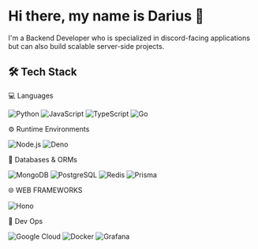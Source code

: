 # Hi there, my name is Darius 👋

I'm a Backend Developer who is specialized in discord-facing applications but can also build scalable server-side projects.

## 🛠 Tech Stack

💻 Languages

![Python](https://img.shields.io/badge/Python-3776AB?style=for-the-badge&logo=python&logoColor=white)
![JavaScript](https://img.shields.io/badge/JavaScript-F7DF1E?style=for-the-badge&logo=javascript&logoColor=black)
![TypeScript](https://img.shields.io/badge/TypeScript-3178C6?style=for-the-badge&logo=typescript&logoColor=white)
![Go](https://img.shields.io/badge/Go-00ADD8?style=for-the-badge&logo=go&logoColor=white)

⚙️ Runtime Environments

![Node.js](https://img.shields.io/badge/Node.js-339933?style=for-the-badge&logo=nodedotjs&logoColor=white)
![Deno](https://img.shields.io/badge/Deno-000000?style=for-the-badge&logo=deno&logoColor=white)

💾 Databases & ORMs

![MongoDB](https://img.shields.io/badge/MongoDB-47A248?style=for-the-badge&logo=mongodb&logoColor=white)
![PostgreSQL](https://img.shields.io/badge/PostgreSQL-2F6187?style=for-the-badge&logo=postgresql&logoColor=white)
![Redis](https://img.shields.io/badge/Redis-FF0000?style=for-the-badge&logo=redis&logoColor=white)
![Prisma](https://img.shields.io/badge/Prisma-1B1F3F?style=for-the-badge&logo=prisma&logoColor=white)

🌐 WEB FRAMEWORKS

![Hono](https://img.shields.io/badge/Hono-CD5704?style=for-the-badge&logo=hono&logoColor=white)

🚀 Dev Ops

![Google Cloud](https://img.shields.io/badge/Google%20Cloud-293444?style=for-the-badge&logo=googlecloud&logoColor=white)
![Docker](https://img.shields.io/badge/Docker-2496ED?style=for-the-badge&logo=docker&logoColor=white)
![Grafana](https://img.shields.io/badge/Grafana-DF8919?style=for-the-badge&logo=grafana&logoColor=white)
